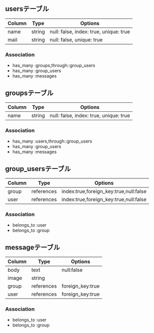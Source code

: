 ## usersテーブル

|Column|Type|Options|
|------|----|-------|
| name |string|null: false, index: true, unique: true|
| mail |string|null: false, unique: true|

### Association
- has_many :groups,through::group_users
- has_many :group_users
- has_many :messages


## groupsテーブル

|Column|Type|Options|
|------|----|-------|
| name |string|null: false, index: true, unique: true|

### Association
- has_many :users,through::group_users
- has_many :group_users
- has_many :messages

## group_usersテーブル

|Column|Type|Options|
|------|----|-------|
|group |references|index:true,foreign_key:true,null:false|
| user |references|index:true,foreign_key:true,null:false|

### Association
- belongs_to :user
- belongs_to :group

## messageテーブル
|Column|Type|Options|
|------|----|-------|
| body |text|null:false|
|image |string|     |
|group |references|foreign_key:true|
| user |references|foreign_key:true|

### Association
- belongs_to :user
- belongs_to :group



